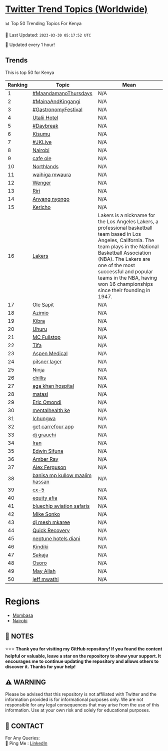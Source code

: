 [Twitter Trend Topics (Worldwide)](https://github.com/ErcinDedeoglu/Twitter-Trend-Topics)
==========


📊 Top 50 Trending Topics For Kenya

📆 Last Updated: `2023-03-30 05:17:52 UTC`

🔧 Updated every 1 hour!


## Trends

This is top 50 for Kenya

| Ranking | Topic | Mean |
| ------- | ------------ | ------------ |
| 1 | [#MaandamanoThursdays](http://twitter.com/search?q=%23MaandamanoThursdays) | N/A |
| 2 | [#MainaAndKingangi](http://twitter.com/search?q=%23MainaAndKingangi) | N/A |
| 3 | [#GastronomyFestival](http://twitter.com/search?q=%23GastronomyFestival) | N/A |
| 4 | [Utalii Hotel](http://twitter.com/search?q=Utalii+Hotel) | N/A |
| 5 | [#Daybreak](http://twitter.com/search?q=%23Daybreak) | N/A |
| 6 | [Kisumu](http://twitter.com/search?q=Kisumu) | N/A |
| 7 | [#JKLive](http://twitter.com/search?q=%23JKLive) | N/A |
| 8 | [Nairobi](http://twitter.com/search?q=Nairobi) | N/A |
| 9 | [cafe ole](http://twitter.com/search?q=cafe+ole) | N/A |
| 10 | [Northlands](http://twitter.com/search?q=Northlands) | N/A |
| 11 | [waihiga mwaura](http://twitter.com/search?q=waihiga+mwaura) | N/A |
| 12 | [Wenger](http://twitter.com/search?q=Wenger) | N/A |
| 13 | [Riri](http://twitter.com/search?q=Riri) | N/A |
| 14 | [Anyang nyongo](http://twitter.com/search?q=Anyang+nyongo) | N/A |
| 15 | [Kericho](http://twitter.com/search?q=Kericho) | N/A |
| 16 | [Lakers](http://twitter.com/search?q=Lakers) | Lakers is a nickname for the Los Angeles Lakers, a professional basketball team based in Los Angeles, California. The team plays in the National Basketball Association (NBA). The Lakers are one of the most successful and popular teams in the NBA, having won 16 championships since their founding in 1947. |
| 17 | [Ole Sapit](http://twitter.com/search?q=Ole+Sapit) | N/A |
| 18 | [Azimio](http://twitter.com/search?q=Azimio) | N/A |
| 19 | [Kibra](http://twitter.com/search?q=Kibra) | N/A |
| 20 | [Uhuru](http://twitter.com/search?q=Uhuru) | N/A |
| 21 | [MC Fullstop](http://twitter.com/search?q=MC+Fullstop) | N/A |
| 22 | [Tifa](http://twitter.com/search?q=Tifa) | N/A |
| 23 | [Aspen Medical](http://twitter.com/search?q=Aspen+Medical) | N/A |
| 24 | [pilsner lager](http://twitter.com/search?q=pilsner+lager) | N/A |
| 25 | [Ninja](http://twitter.com/search?q=Ninja) | N/A |
| 26 | [chillis](http://twitter.com/search?q=chillis) | N/A |
| 27 | [aga khan hospital](http://twitter.com/search?q=aga+khan+hospital) | N/A |
| 28 | [matasi](http://twitter.com/search?q=matasi) | N/A |
| 29 | [Eric Omondi](http://twitter.com/search?q=Eric+Omondi) | N/A |
| 30 | [mentalhealth ke](http://twitter.com/search?q=mentalhealth+ke) | N/A |
| 31 | [Ichungwa](http://twitter.com/search?q=Ichungwa) | N/A |
| 32 | [get carrefour app](http://twitter.com/search?q=get+carrefour+app) | N/A |
| 33 | [dj grauchi](http://twitter.com/search?q=dj+grauchi) | N/A |
| 34 | [Iran](http://twitter.com/search?q=Iran) | N/A |
| 35 | [Edwin Sifuna](http://twitter.com/search?q=Edwin+Sifuna) | N/A |
| 36 | [Amber Ray](http://twitter.com/search?q=Amber+Ray) | N/A |
| 37 | [Alex Ferguson](http://twitter.com/search?q=Alex+Ferguson) | N/A |
| 38 | [banisa mp kullow maalim hassan](http://twitter.com/search?q=banisa+mp+kullow+maalim+hassan) | N/A |
| 39 | [cx-5](http://twitter.com/search?q=cx-5) | N/A |
| 40 | [equity afia](http://twitter.com/search?q=equity+afia) | N/A |
| 41 | [bluechip aviation safaris](http://twitter.com/search?q=bluechip+aviation+safaris) | N/A |
| 42 | [Mike Sonko](http://twitter.com/search?q=Mike+Sonko) | N/A |
| 43 | [dj mesh mkaree](http://twitter.com/search?q=dj+mesh+mkaree) | N/A |
| 44 | [Quick Recovery](http://twitter.com/search?q=Quick+Recovery) | N/A |
| 45 | [neptune hotels diani](http://twitter.com/search?q=neptune+hotels+diani) | N/A |
| 46 | [Kindiki](http://twitter.com/search?q=Kindiki) | N/A |
| 47 | [Sakaja](http://twitter.com/search?q=Sakaja) | N/A |
| 48 | [Osoro](http://twitter.com/search?q=Osoro) | N/A |
| 49 | [May Allah](http://twitter.com/search?q=May+Allah) | N/A |
| 50 | [jeff mwathi](http://twitter.com/search?q=jeff+mwathi) | N/A |



# Regions

* [Mombasa](</Kenya/Mombasa.md>)
* [Nairobi](</Kenya/Nairobi.md>)



## 📝 NOTES

⭐⭐⭐ **Thank you for visiting my GitHub repository! If you found the content helpful or valuable, leave a star on the repository to show your support. It encourages me to continue updating the repository and allows others to discover it. Thanks for your help!**


## ⚠️ WARNING

Please be advised that this repository is not affiliated with Twitter and the information provided is for informational purposes only. We are not responsible for any legal consequences that may arise from the use of this information. Use at your own risk and solely for educational purposes.


## 📨 CONTACT

 For Any Queries:  
            🏓 Ping Me : [LinkedIn](https://www.linkedin.com/in/ercindedeoglu/)

